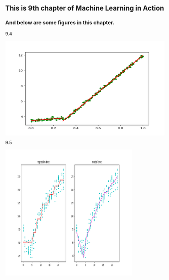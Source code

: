 ## This is 9th chapter of Machine Learning in Action

### And below are some figures in this chapter.

9.4

<img src="9_4.png" width = "600" height = "300" alt="9.4" align=center />


9.5

<img src="9_5.png" width = "400" height = "400" alt="9.5" align=center />
